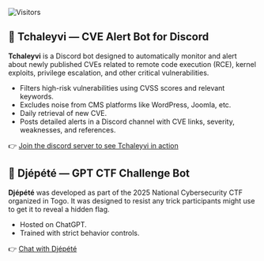 ![Visitors](https://visitor-badge.laobi.icu/badge?page_id=cyberpoul.Check-my-bots)

## 🤖 Tchaleyvi — CVE Alert Bot for Discord

**Tchaleyvi** is a Discord bot designed to automatically monitor and alert about newly published CVEs related to remote code execution (RCE), kernel exploits, privilege escalation, and other critical vulnerabilities.

- Filters high-risk vulnerabilities using CVSS scores and relevant keywords.
- Excludes noise from CMS platforms like WordPress, Joomla, etc.
- Daily retrieval of new CVE.
- Posts detailed alerts in a Discord channel with CVE links, severity, weaknesses, and references.

👉 [Join the discord server to see Tchaleyvi in action](https://discord.gg/buJK2YcrNh)

## 🤖 Djépété — GPT CTF Challenge Bot

**Djépété** was developed as part of the 2025 National Cybersecurity CTF organized in Togo. It was designed to resist any trick participants might use to get it to reveal a hidden flag.

- Hosted on ChatGPT.
- Trained with strict behavior controls.

👉 [Chat with Djépété](https://chatgpt.com/g/g-6730ce6c072481908b7a45d37f296c50-djepete)
